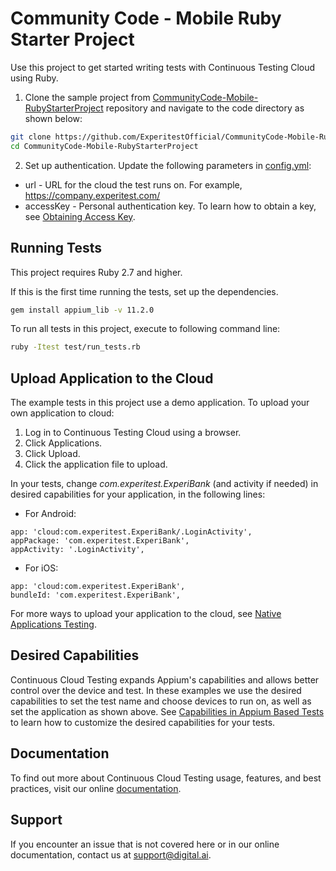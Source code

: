 # Community Code - Mobile Ruby Starter Project
Use this project to get started writing tests with Continuous Testing Cloud using Ruby.


1. Clone the sample project from [CommunityCode-Mobile-RubyStarterProject](https://github.com/ExperitestOfficial/CommunityCode-Mobile-RubyStarterProject) repository and navigate to the code directory as shown below:

```bash
git clone https://github.com/ExperitestOfficial/CommunityCode-Mobile-RubyStarterProject
cd CommunityCode-Mobile-RubyStarterProject
```
2. Set up authentication. Update the following parameters in [config.yml](config.yml):
* url - URL for the cloud the test runs on. For example, https://company.experitest.com/
* accessKey -  Personal authentication key. To learn how to obtain a key, see [Obtaining Access Key](https://docs.digital.ai/bundle/TE/page/obtaining_access_key.html).

## Running Tests
This project requires Ruby 2.7 and higher.

If this is the first time running the tests, set up the dependencies.
```bash
gem install appium_lib -v 11.2.0
```
To run all tests in this project, execute to following command line: 

```bash
ruby -Itest test/run_tests.rb
```

## Upload Application to the Cloud

The example tests in this project use a demo application.
To upload your own application to cloud:
1. Log in to Continuous Testing Cloud using a browser.
2. Click Applications.
3. Click Upload.
4. Click the application file to upload.

In your tests, change *com.experitest.ExperiBank* (and activity if needed) in desired capabilities for your application, in the following lines:

* For Android:
```
app: 'cloud:com.experitest.ExperiBank/.LoginActivity',
appPackage: 'com.experitest.ExperiBank',
appActivity: '.LoginActivity',
```
* For iOS:
```
app: 'cloud:com.experitest.ExperiBank',
bundleId: 'com.experitest.ExperiBank',
```
For more ways to upload your application to the cloud, see [Native Applications Testing](https://docs.digital.ai/bundle/TE/page/native_applications_testing.html).

## Desired Capabilities

Continuous Cloud Testing expands Appium's capabilities and allows better control over the device and test.
In these examples we use the desired capabilities to set the test name and choose devices to run on, as well as set the application as shown above.
See [Capabilities in Appium Based Tests](https://docs.digital.ai/bundle/TE/page/capabilties_in_appium_based_tests.html) to learn how to customize the desired capabilities for your tests.

## Documentation
To find out more about Continuous Cloud Testing usage, features, and best practices, visit our online [documentation](https://docs.digital.ai/bundle/TE/page/test_execution_home.html). 

## Support
If you encounter an issue that is not covered here or in our online documentation, contact us at [support@digital.ai](mailto:support@digital.ai).